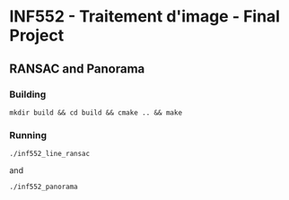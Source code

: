 # INF552 - Traitement d'image -  Final Project

## RANSAC and Panorama

### Building

`mkdir build && cd build && cmake .. && make`

### Running

`./inf552_line_ransac`

and

`./inf552_panorama`